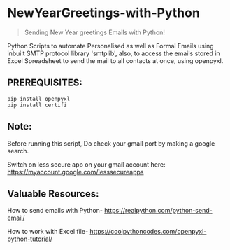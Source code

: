 # NewYearGreetings-with-Python
> Sending New Year greetings Emails with Python!

 Python Scripts to automate Personalised as well as Formal Emails using inbuilt SMTP protocol library 'smtplib', 
 also, to access the emails stored in Excel Spreadsheet to send the mail to all contacts at once, using openpyxl.


## **PREREQUISITES:**
  ``` 
  pip install openpyxl
  pip install certifi
  ```
  
## **Note:**
Before running this script,
Do check your gmail port by making a google search.

Switch on less secure app on your gmail account here: https://myaccount.google.com/lesssecureapps

## Valuable Resources:

How to send emails with Python- https://realpython.com/python-send-email/

How to work with Excel file- https://coolpythoncodes.com/openpyxl-python-tutorial/

